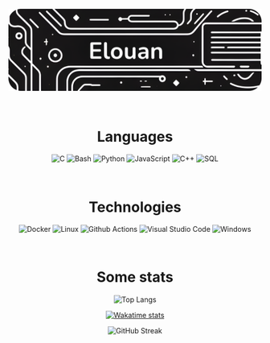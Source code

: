 ![Banner](https://raw.githubusercontent.com/ElouanR/ElouanR/main/banner_github_rounded.png)

<br>

<div align="center">

  <h1>Languages</h1>
  
  ![C](https://img.shields.io/badge/C-000000?style=for-the-badge&logo=c)
  ![Bash](https://img.shields.io/badge/Bash-000000?style=for-the-badge&logo=gnu-bash&logoColor=white)
  ![Python](https://img.shields.io/badge/Python-000000?style=for-the-badge&logo=python)
  ![JavaScript](https://img.shields.io/badge/JavaScript-000000?style=for-the-badge&logo=javascript)
  ![C++](https://img.shields.io/badge/C%2B%2B-000000?style=for-the-badge&logo=c%2B%2B&logoColor=blue)
  ![SQL](https://img.shields.io/badge/MySQL-000000?style=for-the-badge&logo=mysql&logoColor=white)

  <br>
  
  <h1>Technologies</h1>

  ![Docker](https://img.shields.io/badge/Docker-000000?style=for-the-badge&logo=docker)
  ![Linux](https://img.shields.io/badge/Linux-000000?style=for-the-badge&logo=linux)
  ![Github Actions](https://img.shields.io/badge/GitHub_Actions-000000?style=for-the-badge&logo=github-actions&logoColor=white)
  ![Visual Studio Code](https://img.shields.io/badge/VS%20Code-000000?style=for-the-badge&logo=visual-studio-code&logoColor=blue)
  ![Windows](https://img.shields.io/badge/Windows-000000?style=for-the-badge&logo=windows&logoColor=white)
  
  <br>
  
  <h1>Some stats</h1>

  ![Top Langs](https://github-readme-stats.vercel.app/api/top-langs/?username=ElouanR&layout=donut&theme=holi&border_radius=20&size_weight=0.5&count_weight=0.5)
  
  [![Wakatime stats](https://github-readme-stats.vercel.app/api/wakatime?username=ElouanR&layout=compact&langs_count=6&border_radius=20&custom_title=Wakatime&theme=holi)](https://wakatime.com/@ElouanR)
  
  ![GitHub Streak](http://github-readme-streak-stats.herokuapp.com/?user=ElouanR&theme=holi-theme&border_radius=20&exclude_days=Sun)
</div>
